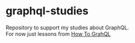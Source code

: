 # graphql-studies
Repository to support my studies about GraphQL.  
For now just lessons from [How To GrahQL](https://www.howtographql.com/graphql-js/1-getting-started/)
